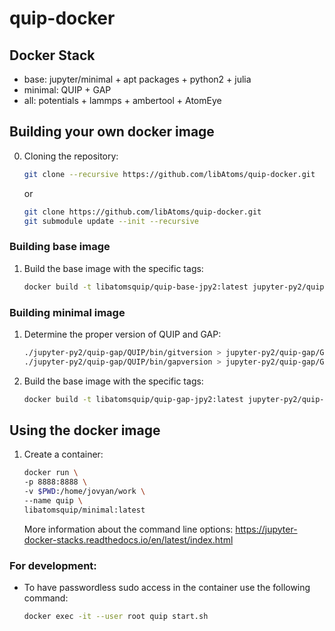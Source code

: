 # quip-docker

## Docker Stack

- base: jupyter/minimal + apt packages + python2 + julia
- minimal: QUIP + GAP
- all: potentials + lammps + ambertool + AtomEye 

## Building your own docker image
0. Cloning the repository:
   ```bash
   git clone --recursive https://github.com/libAtoms/quip-docker.git
   ```
   or
   ```bash
   git clone https://github.com/libAtoms/quip-docker.git
   git submodule update --init --recursive
   ```
   
### Building base image
1. Build the base image with the specific tags:
   ```bash
   docker build -t libatomsquip/quip-base-jpy2:latest jupyter-py2/quip-base
   ```

### Building minimal image
1. Determine the proper version of QUIP and GAP:
   ```bash
   ./jupyter-py2/quip-gap/QUIP/bin/gitversion > jupyter-py2/quip-gap/GIT_VERSION
   ./jupyter-py2/quip-gap/QUIP/bin/gapversion > jupyter-py2/quip-gap/GAP_VERSION
   ```
2. Build the base image with the specific tags:
   ```bash
   docker build -t libatomsquip/quip-gap-jpy2:latest jupyter-py2/quip-gap
   ```

## Using the docker image
1. Create a container:
   ```bash
   docker run \
   -p 8888:8888 \
   -v $PWD:/home/jovyan/work \
   --name quip \
   libatomsquip/minimal:latest 
   ```

   More information about the command line options: 
   https://jupyter-docker-stacks.readthedocs.io/en/latest/index.html

### For development:

- To have passwordless sudo access in the container use the following command:
    
   ```bash
   docker exec -it --user root quip start.sh
   ```





